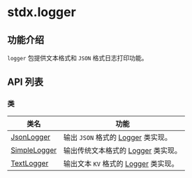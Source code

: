 # stdx.logger

## 功能介绍

`logger` 包提供文本格式和 `JSON` 格式日志打印功能。

## API 列表

### 类

|              类名          |           功能           |
| --------------------------- | ------------------------ |
| [JsonLogger](./logger_package_api/logger_package_classes.md#class-jsonlogger) | 输出 `JSON` 格式的 [Logger](../log/log_package_api/log_package_classes.md#class-logger) 类实现。 |
| [SimpleLogger](./logger_package_api/logger_package_classes.md#class-simplelogger) | 输出传统文本格式的 [Logger](../log/log_package_api/log_package_classes.md#class-logger) 类实现。 |
| [TextLogger](./logger_package_api/logger_package_classes.md#class-textlogger) | 输出文本 `KV` 格式的 [Logger](../log/log_package_api/log_package_classes.md#class-logger) 类实现。 |
